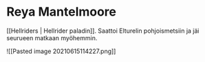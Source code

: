 # Reya Mantelmoore
[[Hellriders | Hellrider paladin]]. Saattoi Elturelin pohjoismetsiin ja jäi seurueen matkaan myöhemmin.

![[Pasted image 20210615114227.png]]